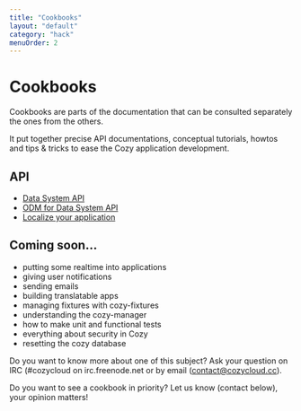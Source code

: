 ```yaml
---
title: "Cookbooks"
layout: "default"
category: "hack"
menuOrder: 2
---
```


# Cookbooks

Cookbooks are parts of the documentation that can be consulted separately the ones from the others.

It put together precise API documentations, conceptual tutorials, howtos and tips & tricks to ease the Cozy application development.


## API
* [Data System API](/hack/cookbooks/data-system.html)
* [ODM for Data System API](/hack/cookbooks/data-system-odm.html)
* [Localize your application](/hack/cookbooks/localization.html)

## Coming soon...

* putting some realtime into applications
* giving user notifications
* sending emails
* building translatable apps
* managing fixtures with cozy-fixtures
* understanding the cozy-manager
* how to make unit and functional tests
* everything about security in Cozy
* resetting the cozy database

Do you want to know more about one of this subject? Ask your question on IRC (#cozycloud on irc.freenode.net or by email (contact@cozycloud.cc).

Do you want to see a cookbook in priority? Let us know (contact below), your opinion matters!

